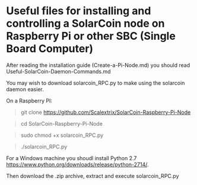 # Useful files for installing and controlling a SolarCoin node on Raspberry Pi or other SBC (Single Board Computer)

After reading the installation guide (Create-a-Pi-Node.md) you should read Useful-SolarCoin-Daemon-Commands.md

You may wish to download solarcoin_RPC.py to make using the solarcoin daemon easier.

On a Raspberry PI:

> git clone https://github.com/Scalextrix/SolarCoin-Raspberry-Pi-Node

> cd SolarCoin-Raspberry-Pi-Node

> sudo chmod +x solarcoin_RPC.py

> ./solarcoin_RPC.py

For a Windows machine you shoudl install Python 2.7 https://www.python.org/downloads/release/python-2714/.

Then download the .zip archive, extract and execute solarcoin_RPC.py
